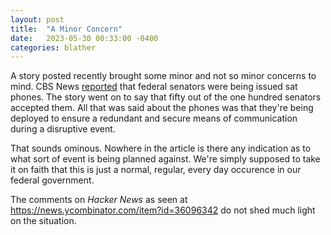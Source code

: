 ```yaml
---
layout: post
title:  "A Minor Concern"
date:   2023-05-30 00:33:00 -0400
categories: blather
---
```

A story posted recently brought some minor and not so minor concerns to mind.  CBS News [reported](https://web.archive.org/web/20230528070548/https://www.cbsnews.com/news/senators-issued-satellite-phones-new-security-measures/) that federal senators were being issued sat phones.  The story went on to say that fifty out of the one hundred senators accepted them.  All that was said about the phones was that they're being deployed to ensure a redundant and secure means of communication during a disruptive event.

That sounds ominous.  Nowhere in the article is there any indication as to what sort of event is being planned against.  We're simply supposed to take it on faith that this is just a normal, regular, every day occurence in our federal government.

The comments on *Hacker News* as seen at <https://news.ycombinator.com/item?id=36096342> do not shed much light on the situation.

